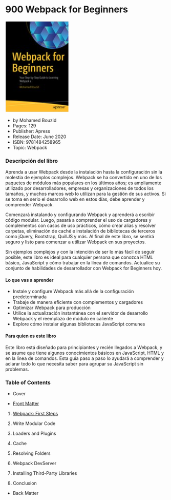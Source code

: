 # 900 Webpack for Beginners

![900-portada](900-Webpack-for-Beginners/images/900-portada.png)

* by Mohamed Bouzid
* Pages: 129
* Publisher: Apress
* Release Date: June 2020
* ISBN: 9781484258965
* Topic: Webpack

### Descripción del libro

Aprenda a usar Webpack desde la instalación hasta la configuración sin la molestia de ejemplos complejos. Webpack se ha convertido en uno de los paquetes de módulos más populares en los últimos años; es ampliamente utilizado por desarrolladores, empresas y organizaciones de todos los tamaños, y muchos marcos web lo utilizan para la gestión de sus activos. Si se toma en serio el desarrollo web en estos días, debe aprender y comprender Webpack.

Comenzará instalando y configurando Webpack y aprenderá a escribir código modular. Luego, pasará a comprender el uso de cargadores y complementos con casos de uso prácticos, cómo crear alias y resolver carpetas, eliminación de caché e instalación de bibliotecas de terceros como jQuery, Bootstrap, QuillJS y más. Al final de este libro, se sentirá seguro y listo para comenzar a utilizar Webpack en sus proyectos.

Sin ejemplos complejos y con la intención de ser lo más fácil de seguir posible, este libro es ideal para cualquier persona que conozca HTML básico, JavaScript y cómo trabajar en la línea de comandos. Actualice su conjunto de habilidades de desarrollador con Webpack for Beginners hoy.

#### Lo que vas a aprender

* Instale y configure Webpack más allá de la configuración predeterminada
* Trabaje de manera eficiente con complementos y cargadores
* Optimizar Webpack para producción
* Utilice la actualización instantánea con el servidor de desarrollo Webpack y el reemplazo de módulo en caliente
* Explore cómo instalar algunas bibliotecas JavaScript comunes

#### Para quien es este libro

Este libro está diseñado para principiantes y recién llegados a Webpack, y se asume que tiene algunos conocimientos básicos en JavaScript, HTML y en la línea de comandos. Esta guía paso a paso lo ayudará a comprender y aclarar todo lo que necesita saber para agrupar su JavaScript sin problemas.

### Table of Contents

* Cover

* [Front Matter](900-Webpack-for-Beginners/00-Front%20Matter.md)

1. [Webpack: First Steps](900-Webpack-for-Beginners/01-Webpack-First-Steps.md)

2. Write Modular Code

3. Loaders and Plugins

4. Cache

5. Resolving Folders

6. Webpack DevServer

7. Installing Third-Party Libraries

8. Conclusion

* Back Matter
